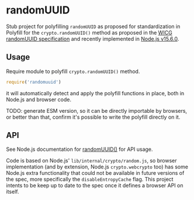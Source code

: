 # randomUUID

Stub project for polyfilling `randomUUID` as proposed for standardization in
Polyfill for the `crypto.randomUUID()` method as proposed in
the [WICG randomUUID specification](https://github.com/WICG/uuid) and recently implemented in
[Node.js v15.6.0](https://github.com/nodejs/node/pull/36729).

## Usage

Require module to polyfill `crypto.randomUUID()` method.

```js
require('randomuuid')
```

it will automatically detect and apply the polyfill functions in place, both in
Node.js and browser code.

TODO: generate ESM version, so it can be directly importable by browsers, or
better than that, confirm it's possible to write the polyfill directly on it.

## API

See Node.js documentation for
[randomUUID()](https://nodejs.org/dist/latest-v15.x/docs/api/crypto.html#crypto_crypto_randomuuid_options)
for API usage.

Code is based on Node.js' `lib/internal/crypto/random.js`, so browser
implementation (and by extension, Node.js `crypto.webcrypto` too) has some
Node.js extra functionality that could not be available in future versions of
the spec, more specifically the `disableEntropyCache` flag. This project intents
to be keep up to date to the spec once it defines a browser API on itself.
